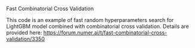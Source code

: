 Fast Combinatorial Cross Validation

This code is an example of fast random hyperparameters search for LightGBM model combined with combinatorial cross validation. Details are provided here: https://forum.numer.ai/t/fast-combinatorial-cross-validation/3350 
